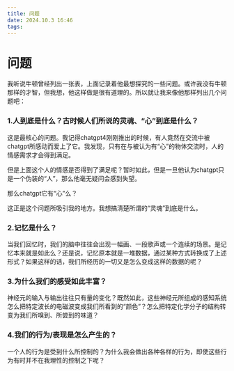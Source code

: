 ```yaml
---
title: 问题
date: 2024.10.3 16:46
tags:
---
```


# 问题

我听说牛顿曾经列出一张表，上面记录着他最想探究的一些问题。或许我没有牛顿那样的才智，但我想，他这样做是很有道理的。所以就让我来像他那样列出几个问题吧：

### 1.人到底是什么？古时候人们所说的灵魂、“心”到底是什么？

  这是最核心的问题。我记得chatgpt4刚刚推出的时候，有人竟然在交流中被chatgpt所感动而爱上了它。我发现，只有在与被认为有“心”的物体交流时，人的情感需求才会得到满足。

但是上面这个人的情感是否得到了满足呢？暂时如此，但是一旦他认为chatgpt只是一个伪装的“人”，那么他毫无疑问会感到失望。

那么chatgpt它有“心”么？

这正是这个问题所吸引我的地方。我想搞清楚所谓的“灵魂”到底是什么。

### 2.记忆是什么？

当我们回忆时，我们的脑中往往会出现一幅画、一段歌声或一个连续的场景。是记忆本来就是如此么？还是说，记忆原本就是一堆数据，通过某种方式转换成了上述形式？如果这样的话，我们所经历的一切又是怎么变成这样的数据的呢？

### 3.为什么我们的感受如此丰富？

神经元的输入与输出往往只有量的变化？既然如此，这些神经元所组成的感知系统怎么把特定波长的电磁波变成我们所看到的“颜色”？怎么把特定化学分子的结构转变为我们所嗅到、所尝到的味道？

### 4.我们的行为/表现是怎么产生的？

一个人的行为是受到什么所控制的？为什么我会做出各种各样的行为，即使这些行为有时并不在我理性的控制之下呢？